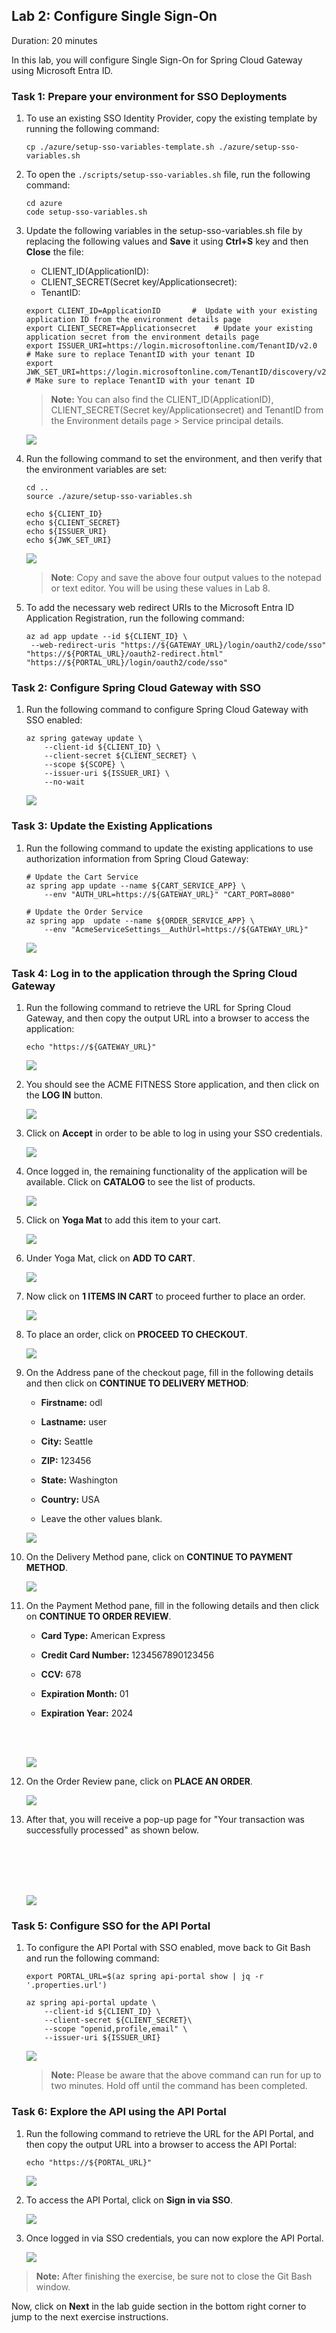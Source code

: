 ## Lab 2: Configure Single Sign-On

Duration: 20 minutes
 
In this lab, you will configure Single Sign-On for Spring Cloud Gateway using Microsoft Entra ID.

### Task 1: Prepare your environment for SSO Deployments

1. To use an existing SSO Identity Provider, copy the existing template by running the following command:

   ```shell
   cp ./azure/setup-sso-variables-template.sh ./azure/setup-sso-variables.sh
   ```

1. To open the `./scripts/setup-sso-variables.sh` file, run the following command:

   ```shell
   cd azure
   code setup-sso-variables.sh
   ```
   
1. Update the following variables in the setup-sso-variables.sh file by replacing the following values and **Save** it using **Ctrl+S** key and then **Close** the file:

   * CLIENT_ID(ApplicationID): **<inject key="Application Id" enableCopy="true" />**
   * CLIENT_SECRET(Secret key/Applicationsecret): **<inject key="Secret Key" enableCopy="true" />**
   * TenantID: **<inject key="tenantid" enableCopy="true" />**
   
   ```shell
   export CLIENT_ID=ApplicationID       #  Update with your existing application ID from the environment details page
   export CLIENT_SECRET=Applicationsecret    # Update your existing application secret from the environment details page
   export ISSUER_URI=https://login.microsoftonline.com/TenantID/v2.0        # Make sure to replace TenantID with your tenant ID
   export JWK_SET_URI=https://login.microsoftonline.com/TenantID/discovery/v2.0/keys # Make sure to replace TenantID with your tenant ID
   ```
   
    >**Note:** You can also find the CLIENT_ID(ApplicationID), CLIENT_SECRET(Secret key/Applicationsecret) and TenantID from the Environment details page > Service principal details.
   
   ![](Images/Ex2-T1-S3.png)

1. Run the following command to set the environment, and then verify that the environment variables are set:

   ```shell
   cd ..
   source ./azure/setup-sso-variables.sh

   echo ${CLIENT_ID}
   echo ${CLIENT_SECRET}
   echo ${ISSUER_URI}
   echo ${JWK_SET_URI}
   ```
   ![](Images/L2-t1-s4.png)
   
   > **Note**: Copy and save the above four output values to the notepad or text editor. You will be using these values in Lab 8.

1. To add the necessary web redirect URIs to the Microsoft Entra ID Application Registration, run the following command:

   ```shell
   az ad app update --id ${CLIENT_ID} \
    --web-redirect-uris "https://${GATEWAY_URL}/login/oauth2/code/sso" "https://${PORTAL_URL}/oauth2-redirect.html" "https://${PORTAL_URL}/login/oauth2/code/sso"
   ```

 
### Task 2: Configure Spring Cloud Gateway with SSO  

1. Run the following command to configure Spring Cloud Gateway with SSO enabled:

   ```shell
   az spring gateway update \
       --client-id ${CLIENT_ID} \
       --client-secret ${CLIENT_SECRET} \
       --scope ${SCOPE} \
       --issuer-uri ${ISSUER_URI} \
       --no-wait
   ```   

   ![](Images/mjv2-13.png)

### Task 3: Update the Existing Applications 

1. Run the following command to update the existing applications to use authorization information from Spring Cloud Gateway:

   ```shell
   # Update the Cart Service
   az spring app update --name ${CART_SERVICE_APP} \
       --env "AUTH_URL=https://${GATEWAY_URL}" "CART_PORT=8080" 
    
   # Update the Order Service
   az spring app  update --name ${ORDER_SERVICE_APP} \
       --env "AcmeServiceSettings__AuthUrl=https://${GATEWAY_URL}" 
   ```
   ![](Images/mjv2-14-new.png)


### Task 4: Log in to the application through the Spring Cloud Gateway 

1. Run the following command to retrieve the URL for Spring Cloud Gateway, and then copy the output URL into a browser to access the application:

   ```shell
   echo "https://${GATEWAY_URL}"
   ```
   ![](Images/mjv2-10.png)
 
2. You should see the ACME FITNESS Store application, and then click on the **LOG IN** button.
   
   ![](Images/gateway-login.png)
   
3. Click on **Accept** in order to be able to log in using your SSO credentials. 

   ![](Images/mja-lab2-t4-step3.png)
   
4. Once logged in, the remaining functionality of the application will be available. Click on **CATALOG** to see the list of products.

   ![](Images/mjv2-34.png)
   
5. Click on **Yoga Mat** to add this item to your cart.  
   
   ![](Images/mjv2-35.png)

6. Under Yoga Mat, click on **ADD TO CART**.
   
   ![](Images/mjv2-36.png) 

7. Now click on **1 ITEMS IN CART** to proceed further to place an order.   
   
   ![](Images/mjv2-37.png)
   
8. To place an order, click on **PROCEED TO CHECKOUT**.
   
   ![](Images/mjv2-38.png)
   
9. On the Address pane of the checkout page, fill in the following details and then click on **CONTINUE TO DELIVERY METHOD**:

    - **Firstname:** odl

    - **Lastname:** user
  
    - **City:** Seattle
  
    - **ZIP:** 123456
  
    - **State:** Washington
  
    - **Country:** USA
  
    - Leave the other values blank. 
  
   
     ![](Images/mjv2-39.png)
   
 
10. On the Delivery Method pane, click on **CONTINUE TO PAYMENT METHOD**.   
   
     ![](Images/mjv2-40.png)
   
11. On the Payment Method pane, fill in the following details and then click on **CONTINUE TO ORDER REVIEW**.

    - **Card Type:** American Express
  
    - **Credit Card Number:** 1234567890123456
  
    - **CCV:** 678
  
    - **Expiration Month:** 01
  
    - **Expiration Year:** 2024    
   
       <br>
       <br>
   
     ![](Images/mjv2-41.png)
    
   
12. On the Order Review pane, click on **PLACE AN ORDER**.   
   
     ![](Images/mjv2-42.png)
   
13. After that, you will receive a pop-up page for "Your transaction was successfully processed" as shown below.

      <br>
      <br>
      <br>
      <br>
  
     ![](Images/mjv2-43.png)

### Task 5: Configure SSO for the API Portal 

1. To configure the API Portal with SSO enabled, move back to Git Bash and run the following command:

   ```shell
   export PORTAL_URL=$(az spring api-portal show | jq -r '.properties.url')

   az spring api-portal update \
       --client-id ${CLIENT_ID} \
       --client-secret ${CLIENT_SECRET}\
       --scope "openid,profile,email" \
       --issuer-uri ${ISSUER_URI}
   ```

    ![](Images/mjv2-17-new.png)
    
    >**Note:** Please be aware that the above command can run for up to two minutes. Hold off until the command has been completed.

### Task 6: Explore the API using the API Portal 

1. Run the following command to retrieve the URL for the API Portal, and then copy the output URL into a browser to access the API Portal: 

   ```shell
   echo "https://${PORTAL_URL}"
   ```

    ![](Images/mjv2-16.png)

1. To access the API Portal, click on **Sign in via SSO**. 

    ![](Images/api-login.png)
   
1. Once logged in via SSO credentials, you can now explore the API Portal.
   
    ![](Images/mjv2-44.png)
    

> **Note:** After finishing the exercise, be sure not to close the Git Bash window.

  
  Now, click on **Next** in the lab guide section in the bottom right corner to jump to the next exercise instructions.
